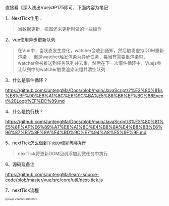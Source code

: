 直接看《深入浅出Vuejs》P175即可，下面内容为笔记

1、NextTick作用：

> 当数据更新，视图还未更新时做的一些操作

2、vue使用异步更新队列

> 在Vue中，当状态发生变化，watcher会收到通知，然后触发虚拟DOM重新渲染 ， 但是watcher触发渲染为异步任务，每当有需要重渲染时，watcher会被推送到任务队列并去重，然后在下一次事件循环中，Vuejs会让队列中的watcher触发渲染流程并清空队列

3、什么是事件循环？

https://github.com/JuntengMa/Docs/blob/main/JavaScript/2%E3%80%81js%E8%BF%90%E8%A1%8C%E6%9C%BA%E5%88%B6%EF%BC%88Event%20Loop%EF%BC%89.md

4、什么是执行栈？

https://github.com/JuntengMa/Docs/blob/main/JavaScript/3%E3%80%81%E5%8F%AF%E6%89%A7%E8%A1%8C%E4%B8%8A%E4%B8%8B%E6%96%87%E5%8F%8A%E4%BD%9C%E7%94%A8%E5%9F%9F.md

5、nextTick怎么做到`下次DOM更新周期`执行

> nextTick将更新DOM回调添加到微任务中执行

6、源码及备注

https://github.com/JuntengMa/learn-source-code/blob/master/vue/src/core/util/next-tick.js

7、nextTick流程

<img src="https://gitee.com/JuntengMa/imgae/raw/master/image-20220214212138773.png" alt="image-20220214212138773" style="zoom:50%;" />